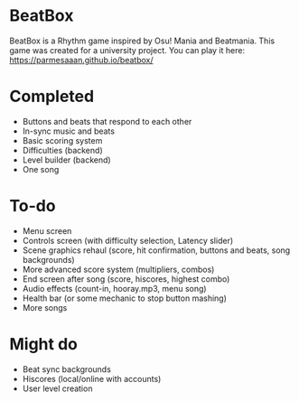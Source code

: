 # BeatBox
BeatBox is a Rhythm game inspired by Osu! Mania and Beatmania. This game was created for a university project.
You can play it here: https://parmesaaan.github.io/beatbox/

# Completed
* Buttons and beats that respond to each other
* In-sync music and beats
* Basic scoring system
* Difficulties (backend)
* Level builder (backend)
* One song

# To-do
* Menu screen
* Controls screen (with difficulty selection, Latency slider)
* Scene graphics rehaul (score, hit confirmation, buttons and beats, song backgrounds)
* More advanced score system (multipliers, combos)
* End screen after song (score, hiscores, highest combo)
* Audio effects (count-in, hooray.mp3, menu song)
* Health bar (or some mechanic to stop button mashing)
* More songs

# Might do
* Beat sync backgrounds
* Hiscores (local/online with accounts)
* User level creation